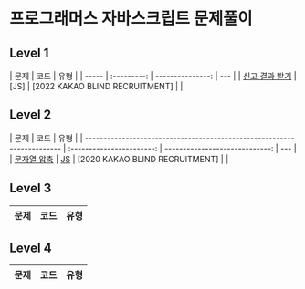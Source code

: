 # 프로그래머스 자바스크립트 문제풀이

## Level 1

| 문제  |  코드 |  유형 |
| ----- | :---------: | ---------------: | --- |
| [신고 결과 받기](https://programmers.co.kr/learn/courses/30/lessons/92334) | [JS] | [2022 KAKAO BLIND RECRUITMENT] | |

## Level 2

| 문제                                                                    |           코드            |                           유형 |
| ----------------------------------------------------------------------- | :-----------------------: | -----------------------------: | --- |
| [문자열 압축](https://programmers.co.kr/learn/courses/30/lessons/60057) | [JS](cpp/level1_2016.cpp) | [2020 KAKAO BLIND RECRUITMENT] |     |

## Level 3

| 문제 | 코드 | 유형 |
| ---- | :--: | ---: |

## Level 4

| 문제 | 코드 | 유형 |
| ---- | :--: | ---: |
